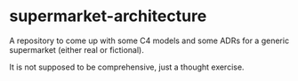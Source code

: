 # supermarket-architecture

A repository to come up with some C4 models and some ADRs for a generic supermarket (either real or fictional).

It is not supposed to be comprehensive, just a thought exercise.